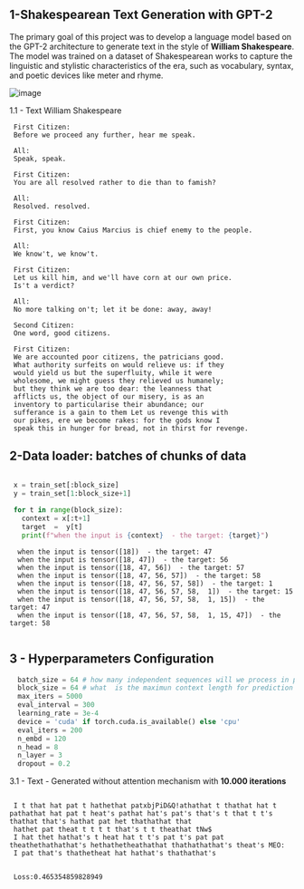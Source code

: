 ## 1-Shakespearean Text Generation with GPT-2

  The primary goal of this project was to develop a language model based on the GPT-2 architecture to generate text in the style of **William Shakespeare**.
  The model was trained on a dataset of Shakespearean works to capture the linguistic and stylistic characteristics of the era, such as vocabulary, 
  syntax, and poetic devices like meter and rhyme.

  ![image](https://github.com/user-attachments/assets/1695045a-d311-45cb-948d-2fecb5468871)

1.1 - Text William Shakespeare 

   ```
    First Citizen:
    Before we proceed any further, hear me speak.
    
    All:
    Speak, speak.
    
    First Citizen:
    You are all resolved rather to die than to famish?
    
    All:
    Resolved. resolved.
    
    First Citizen:
    First, you know Caius Marcius is chief enemy to the people.
    
    All:
    We know't, we know't.
    
    First Citizen:
    Let us kill him, and we'll have corn at our own price.
    Is't a verdict?
    
    All:
    No more talking on't; let it be done: away, away!
    
    Second Citizen:
    One word, good citizens.
    
    First Citizen:
    We are accounted poor citizens, the patricians good.
    What authority surfeits on would relieve us: if they
    would yield us but the superfluity, while it were
    wholesome, we might guess they relieved us humanely;
    but they think we are too dear: the leanness that
    afflicts us, the object of our misery, is as an
    inventory to particularise their abundance; our
    sufferance is a gain to them Let us revenge this with
    our pikes, ere we become rakes: for the gods know I
    speak this in hunger for bread, not in thirst for revenge.

````
## 2-Data loader: batches of chunks of data

   ```  Python

    x = train_set[:block_size]
    y = train_set[1:block_size+1]
    
    for t in range(block_size):
      context = x[:t+1]
      target  =  y[t]
      print(f"when the input is {context}  - the target: {target}")
```

  ```
    when the input is tensor([18])  - the target: 47
    when the input is tensor([18, 47])  - the target: 56
    when the input is tensor([18, 47, 56])  - the target: 57
    when the input is tensor([18, 47, 56, 57])  - the target: 58
    when the input is tensor([18, 47, 56, 57, 58])  - the target: 1
    when the input is tensor([18, 47, 56, 57, 58,  1])  - the target: 15
    when the input is tensor([18, 47, 56, 57, 58,  1, 15])  - the target: 47
    when the input is tensor([18, 47, 56, 57, 58,  1, 15, 47])  - the target: 58
    
```

## 3 - Hyperparameters Configuration 

  ``` Python
    batch_size = 64 # how many independent sequences will we process in parallel ?
    block_size = 64 # what  is the maximun context length for prediction
    max_iters = 5000
    eval_interval = 300
    learning_rate = 3e-4
    device = 'cuda' if torch.cuda.is_available() else 'cpu'
    eval_iters = 200
    n_embd = 120
    n_head = 8
    n_layer = 3
    dropout = 0.2
```

3.1 - Text - Generated without  attention mechanism with **10.000 iterations**

  ```

   I t that hat pat t hathethat patxbjPiD&Q!athathat t thathat hat t pathathat hat pat t heat's pathat hat's pat's that's t that t t's thathat that's hathat pat het thathathat that 
   hathet pat theat t t t t that's t t theathat tNw$
   I hat thet hathat's t heat hat t t's pat t's pat pat theathethathathat's hethathetheathathat thathathathat's theat's MEO:
   I pat that's thathetheat hat hathat's thathathat's


  ```

  ```
   Loss:0.465354859828949
 ```
  
